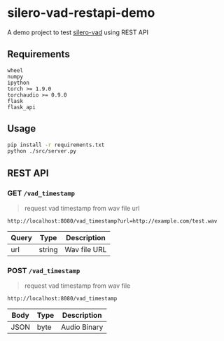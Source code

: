 # silero-vad-restapi-demo

A demo project to test [silero-vad](https://github.com/snakers4/silero-vad) using REST API

## Requirements

```text
wheel
numpy
ipython
torch >= 1.9.0
torchaudio >= 0.9.0
flask
flask_api
```

## Usage

```bash
pip install -r requirements.txt
python ./src/server.py
```

## REST API

### GET ```/vad_timestamp```

> request vad timestamp from wav file url

```text
http://localhost:8080/vad_timestamp?url=http://example.com/test.wav
```

| Query | Type   | Description  |
| ----- | ------ | ------------ |
| url   | string | Wav file URL |

### POST ```/vad_timestamp```

> request vad timestamp from wav file

```text
http://localhost:8080/vad_timestamp
```

| Body | Type | Description  |
| ---- | ---- | ------------ |
| JSON | byte | Audio Binary |
